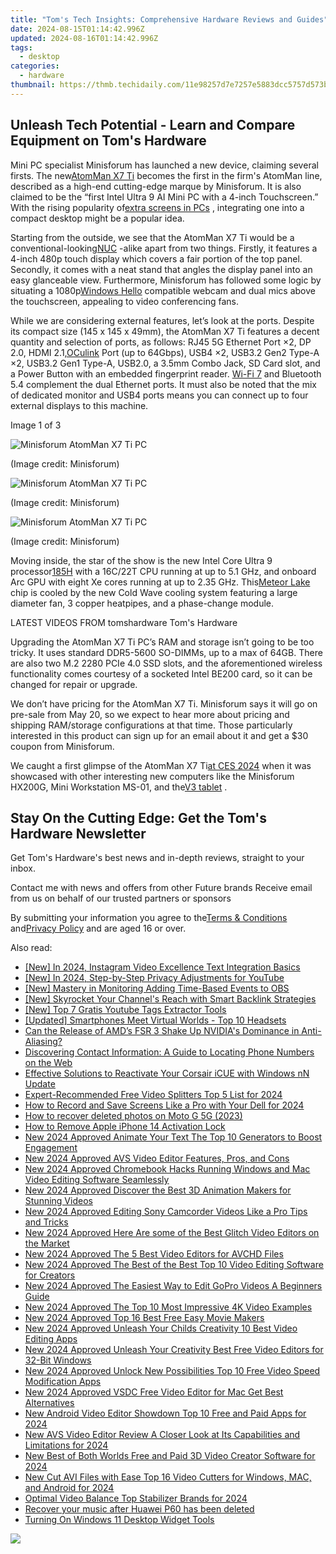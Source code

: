 ```yaml
---
title: "Tom's Tech Insights: Comprehensive Hardware Reviews and Guides"
date: 2024-08-15T01:14:42.996Z
updated: 2024-08-16T01:14:42.996Z
tags:
  - desktop
categories:
  - hardware
thumbnail: https://thmb.techidaily.com/11e98257d7e7257e5883dcc5757d573b33d04f0ecfefae2f5882a90863822c25.png
---
```


## Unleash Tech Potential - Learn and Compare Equipment on Tom's Hardware

Mini PC specialist Minisforum has launched a new device, claiming several firsts. The new[AtomMan X7 Ti](https://www.minisforum.com/page/x7ti/index.html?lang=en) becomes the first in the firm's AtomMan line, described as a high-end cutting-edge marque by Minisforum. It is also claimed to be the “first Intel Ultra 9 AI Mini PC with a 4-inch Touchscreen.” With the rising popularity of[extra screens in PCs](https://www.tomshardware.com/pc-components/cooling/hands-on-lian-lis-lcd-screen-fans-turn-heads-and-are-surprisingly-affordable-but-not-as-configurable-as-id-like) , integrating one into a compact desktop might be a popular idea.

 Starting from the outside, we see that the AtomMan X7 Ti would be a conventional-looking[NUC](https://www.tomshardware.com/news/asus-gets-license-to-make-intel-nucs) \-alike apart from two things. Firstly, it features a 4-inch 480p touch display which covers a fair portion of the top panel. Secondly, it comes with a neat stand that angles the display panel into an easy glanceable view. Furthermore, Minisforum has followed some logic by situating a 1080p[Windows Hello](https://www.tomshardware.com/news/windows-hello-fido2-certification-may-update-microsoft,39261.html) compatible webcam and dual mics above the touchscreen, appealing to video conferencing fans.

 While we are considering external features, let’s look at the ports. Despite its compact size (145 x 145 x 49mm), the AtomMan X7 Ti features a decent quantity and selection of ports, as follows: RJ45 5G Ethernet Port ×2, DP 2.0, HDMI 2.1,[OCulink](https://www.tomshardware.com/news/worlds-first-oculink-usb-4-egpu-with-radeor-rx-7600m-xt) Port (up to 64Gbps), USB4 ×2, USB3.2 Gen2 Type-A ×2, USB3.2 Gen1 Type-A, USB2.0, a 3.5mm Combo Jack, SD Card slot, and a Power Button with an embedded fingerprint reader. [Wi-Fi 7](https://www.tomshardware.com/news/wi-fi-7-faq) and Bluetooth 5.4 complement the dual Ethernet ports. It must also be noted that the mix of dedicated monitor and USB4 ports means you can connect up to four external displays to this machine.

 Image 1 of 3

![Minisforum AtomMan X7 Ti PC](https://vanilla.futurecdn.net/cyclingnews/media/img/missing-image.svg)

 (Image credit: Minisforum)

![Minisforum AtomMan X7 Ti PC](https://vanilla.futurecdn.net/cyclingnews/media/img/missing-image.svg)

 (Image credit: Minisforum)

![Minisforum AtomMan X7 Ti PC](https://vanilla.futurecdn.net/cyclingnews/media/img/missing-image.svg)

 (Image credit: Minisforum)

 Moving inside, the star of the show is the new Intel Core Ultra 9 processor[185H](https://www.intel.com/content/www/us/en/products/sku/236849/intel-core-ultra-9-processor-185h-24m-cache-up-to-5-10-ghz/specifications.html) with a 16C/22T CPU running at up to 5.1 GHz, and onboard Arc GPU with eight Xe cores running at up to 2.35 GHz. This[Meteor Lake](https://www.tomshardware.com/news/intel-details-core-ultra-meteor-lake-architecture-launches-december-14) chip is cooled by the new Cold Wave cooling system featuring a large diameter fan, 3 copper heatpipes, and a phase-change module.

 LATEST VIDEOS FROM tomshardware Tom's Hardware

 Upgrading the AtomMan X7 Ti PC’s RAM and storage isn’t going to be too tricky. It uses standard DDR5-5600 SO-DIMMs, up to a max of 64GB. There are also two M.2 2280 PCIe 4.0 SSD slots, and the aforementioned wireless functionality comes courtesy of a socketed Intel BE200 card, so it can be changed for repair or upgrade.

 We don’t have pricing for the AtomMan X7 Ti. Minisforum says it will go on pre-sale from May 20, so we expect to hear more about pricing and shipping RAM/storage configurations at that time. Those particularly interested in this product can sign up for an email about it and get a $30 coupon from Minisforum.

 We caught a first glimpse of the AtomMan X7 Ti[at CES 2024](https://www.tomshardware.com/desktops/mini-pcs/minisforum-first-intel-core-ultra-mini-pc-amd-rx-7600M-xt-mini-pc) when it was showcased with other interesting new computers like the Minisforum HX200G, Mini Workstation MS-01, and the[V3 tablet](https://www.tomshardware.com/tablets/minisforum-v3-tablet-arrives-the-worlds-first-amd-ryzen-7-8840u-powered-surface-clone) .

## Stay On the Cutting Edge: Get the Tom's Hardware Newsletter

 Get Tom's Hardware's best news and in-depth reviews, straight to your inbox.

 Contact me with news and offers from other Future brands  Receive email from us on behalf of our trusted partners or sponsors

 By submitting your information you agree to the[Terms & Conditions](https://futureplc.com/terms-conditions/) and[Privacy Policy](https://futureplc.com/privacy-policy/) and are aged 16 or over.


<ins class="adsbygoogle"
     style="display:block"
     data-ad-format="autorelaxed"
     data-ad-client="ca-pub-7571918770474297"
     data-ad-slot="1223367746"></ins>



<ins class="adsbygoogle"
     style="display:block"
     data-ad-client="ca-pub-7571918770474297"
     data-ad-slot="8358498916"
     data-ad-format="auto"
     data-full-width-responsive="true"></ins>

<span class="atpl-alsoreadstyle">Also read:</span>
<div><ul>
<li><a href="https://instagram-videos.techidaily.com/new-in-2024-instagram-video-excellence-text-integration-basics/"><u>[New] In 2024, Instagram Video Excellence  Text Integration Basics</u></a></li>
<li><a href="https://youtube-webster.techidaily.com/n-2024-step-by-step-privacy-adjustments-for-youtube/"><u>[New] In 2024, Step-by-Step Privacy Adjustments for YouTube</u></a></li>
<li><a href="https://screen-video-capture.techidaily.com/new-mastery-in-monitoring-adding-time-based-events-to-obs/"><u>[New] Mastery in Monitoring  Adding Time-Based Events to OBS</u></a></li>
<li><a href="https://youtube-help.techidaily.com/new-skyrocket-your-channels-reach-with-smart-backlink-strategies/"><u>[New] Skyrocket Your Channel's Reach with Smart Backlink Strategies</u></a></li>
<li><a href="https://facebook-video-footage.techidaily.com/new-top-7-gratis-youtube-tags-extractor-tools/"><u>[New] Top 7 Gratis Youtube Tags Extractor Tools</u></a></li>
<li><a href="https://extra-approaches.techidaily.com/updated-smartphones-meet-virtual-worlds-top-10-headsets/"><u>[Updated] Smartphones Meet Virtual Worlds - Top 10 Headsets</u></a></li>
<li><a href="https://games-able.techidaily.com/can-the-release-of-amds-fsr-3-shake-up-nvidias-dominance-in-anti-aliasing/"><u>Can the Release of AMD’s FSR 3 Shake Up NVIDIA's Dominance in Anti-Aliasing?</u></a></li>
<li><a href="https://tech-recovery.techidaily.com/discovering-contact-information-a-guide-to-locating-phone-numbers-on-the-web/"><u>Discovering Contact Information: A Guide to Locating Phone Numbers on the Web</u></a></li>
<li><a href="https://program-issues.techidaily.com/effective-solutions-to-reactivate-your-corsair-icue-with-windows-nn-update/"><u>Effective Solutions to Reactivate Your Corsair iCUE with Windows nN Update</u></a></li>
<li><a href="https://ai-vdieo-software.techidaily.com/expert-recommended-free-video-splitters-top-5-list-for-2024/"><u>Expert-Recommended Free Video Splitters Top 5 List for 2024</u></a></li>
<li><a href="https://video-capture.techidaily.com/how-to-record-and-save-screens-like-a-pro-with-your-dell-for-2024/"><u>How to Record and Save Screens Like a Pro with Your Dell for 2024</u></a></li>
<li><a href="https://blog-min.techidaily.com/how-to-recover-deleted-photos-on-moto-g-5g-2023-by-stellar-photo-recovery-android-mobile-photo-recover/"><u>How to recover deleted photos on Moto G 5G (2023)</u></a></li>
<li><a href="https://activate-lock.techidaily.com/how-to-remove-apple-iphone-14-activation-lock-by-drfone-ios/"><u>How to Remove Apple iPhone 14 Activation Lock</u></a></li>
<li><a href="https://ai-video-tools.techidaily.com/new-2024-approved-animate-your-text-the-top-10-generators-to-boost-engagement/"><u>New 2024 Approved Animate Your Text The Top 10 Generators to Boost Engagement</u></a></li>
<li><a href="https://ai-video-tools.techidaily.com/new-2024-approved-avs-video-editor-features-pros-and-cons/"><u>New 2024 Approved AVS Video Editor Features, Pros, and Cons</u></a></li>
<li><a href="https://ai-video-tools.techidaily.com/new-2024-approved-chromebook-hacks-running-windows-and-mac-video-editing-software-seamlessly/"><u>New 2024 Approved Chromebook Hacks Running Windows and Mac Video Editing Software Seamlessly</u></a></li>
<li><a href="https://ai-video-tools.techidaily.com/new-2024-approved-discover-the-best-3d-animation-makers-for-stunning-videos/"><u>New 2024 Approved Discover the Best 3D Animation Makers for Stunning Videos</u></a></li>
<li><a href="https://ai-video-tools.techidaily.com/new-2024-approved-editing-sony-camcorder-videos-like-a-pro-tips-and-tricks/"><u>New 2024 Approved Editing Sony Camcorder Videos Like a Pro Tips and Tricks</u></a></li>
<li><a href="https://ai-video-tools.techidaily.com/new-2024-approved-here-are-some-of-the-best-glitch-video-editors-on-the-market/"><u>New 2024 Approved Here Are some of the Best Glitch Video Editors on the Market</u></a></li>
<li><a href="https://ai-video-tools.techidaily.com/new-2024-approved-the-5-best-video-editors-for-avchd-files/"><u>New 2024 Approved The 5 Best Video Editors for AVCHD Files</u></a></li>
<li><a href="https://ai-video-tools.techidaily.com/new-2024-approved-the-best-of-the-best-top-10-video-editing-software-for-creators/"><u>New 2024 Approved The Best of the Best Top 10 Video Editing Software for Creators</u></a></li>
<li><a href="https://ai-video-tools.techidaily.com/new-2024-approved-the-easiest-way-to-edit-gopro-videos-a-beginners-guide/"><u>New 2024 Approved The Easiest Way to Edit GoPro Videos A Beginners Guide</u></a></li>
<li><a href="https://ai-video-tools.techidaily.com/new-2024-approved-the-top-10-most-impressive-4k-video-examples/"><u>New 2024 Approved The Top 10 Most Impressive 4K Video Examples</u></a></li>
<li><a href="https://ai-video-tools.techidaily.com/new-2024-approved-top-16-best-free-easy-movie-makers/"><u>New 2024 Approved Top 16 Best Free Easy Movie Makers</u></a></li>
<li><a href="https://ai-video-tools.techidaily.com/new-2024-approved-unleash-your-childs-creativity-10-best-video-editing-apps/"><u>New 2024 Approved Unleash Your Childs Creativity 10 Best Video Editing Apps</u></a></li>
<li><a href="https://ai-video-tools.techidaily.com/new-2024-approved-unleash-your-creativity-best-free-video-editors-for-32-bit-windows/"><u>New 2024 Approved Unleash Your Creativity Best Free Video Editors for 32-Bit Windows</u></a></li>
<li><a href="https://ai-video-tools.techidaily.com/new-2024-approved-unlock-new-possibilities-top-10-free-video-speed-modification-apps/"><u>New 2024 Approved Unlock New Possibilities Top 10 Free Video Speed Modification Apps</u></a></li>
<li><a href="https://ai-video-tools.techidaily.com/new-2024-approved-vsdc-free-video-editor-for-mac-get-best-alternatives/"><u>New 2024 Approved VSDC Free Video Editor for Mac Get Best Alternatives</u></a></li>
<li><a href="https://ai-video-tools.techidaily.com/new-android-video-editor-showdown-top-10-free-and-paid-apps-for-2024/"><u>New Android Video Editor Showdown Top 10 Free and Paid Apps for 2024</u></a></li>
<li><a href="https://ai-video-tools.techidaily.com/new-avs-video-editor-review-a-closer-look-at-its-capabilities-and-limitations-for-2024/"><u>New AVS Video Editor Review A Closer Look at Its Capabilities and Limitations for 2024</u></a></li>
<li><a href="https://ai-video-tools.techidaily.com/new-best-of-both-worlds-free-and-paid-3d-video-creator-software-for-2024/"><u>New Best of Both Worlds Free and Paid 3D Video Creator Software for 2024</u></a></li>
<li><a href="https://ai-video-tools.techidaily.com/new-cut-avi-files-with-ease-top-16-video-cutters-for-windows-mac-and-android-for-2024/"><u>New Cut AVI Files with Ease Top 16 Video Cutters for Windows, MAC, and Android for 2024</u></a></li>
<li><a href="https://youtube-blog.techidaily.com/al-video-balance-top-stabilizer-brands-for-2024/"><u>Optimal Video Balance  Top Stabilizer Brands for 2024</u></a></li>
<li><a href="https://review-topics.techidaily.com/recover-your-music-after-huawei-p60-has-been-deleted-by-fonelab-android-recover-music/"><u>Recover your music after Huawei P60 has been deleted</u></a></li>
<li><a href="https://windows11.techidaily.com/turning-on-windows-11-desktop-widget-tools/"><u>Turning On Windows 11 Desktop Widget Tools</u></a></li>
</ul></div>

<!-- affiliate ads begin -->
<a href="https://store.nero.com/order/checkout.php?PRODS=22889392&QTY=1&AFFILIATE=108875&CART=1"><img src="http://webstatic.nero.com/nero2015-com-wAssets/img/affiliate/media/banner728-90eng.jpg" border="0"></a>
<!-- affiliate ads end -->